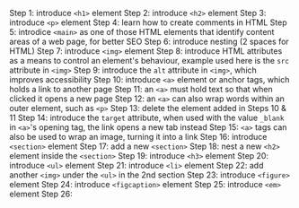 Step 1: introduce `<h1>` element
Step 2: introduce `<h2>` element
Step 3: introduce `<p>` element
Step 4: learn how to create comments in HTML
Step 5: introdice `<main>` as one of those HTML elements that identify content
        areas of a web page, for better SEO
Step 6: introduce nesting (2 spaces for HTML)
Step 7: introduce `<img>` element
Step 8: introduce HTML attributes as a means to control an element's behaviour,
        example used here is the `src` attribute in `<img>`
Step 9: introduce the `alt` attribute in `<img>`, which improves accessibility
Step 10: introduce `<a>` element or anchor tags, which holds a link to another
         page
Step 11: an `<a>` must hold text so that when clicked it opens a new
         page
Step 12: an `<a>` can also wrap words within an outer element, such as `<p>`
Step 13: delete the element added in Steps 10 & 11
Step 14: introduce the `target` attribute, when used with the value `_blank` in
         `<a>`'s opening tag, the link opens a new tab instead
Step 15: `<a>` tags can also be used to wrap an image, turning it into a link
Step 16: introduce `<section>` element
Step 17: add a new `<section>`
Step 18: nest a new `<h2>` element inside the `<section>`
Step 19: introduce `<h3>` element
Step 20: introduce `<ul>` element
Step 21: introduce `<li>` element
Step 22: add another `<img>` under the `<ul>` in the 2nd section
Step 23: introduce `<figure>` element
Step 24: introduce `<figcaption>` element
Step 25: introduce `<em>` element
Step 26: 